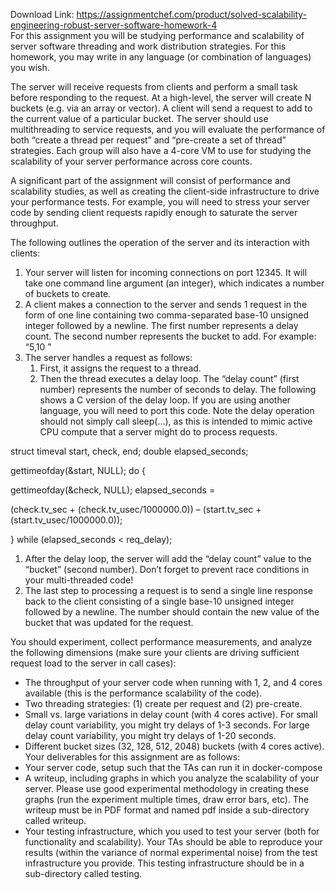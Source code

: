 Download Link: https://assignmentchef.com/product/solved-scalability-engineering-robust-server-software-homework-4
<br>
For this assignment you will be studying performance and scalability of server software threading and work distribution strategies. For this homework, you may write in any language (or combination of languages) you wish.

The server will receive requests from clients and perform a small task before responding to the request.  At a high-level, the server will create N buckets (e.g. via an array or vector).  A client will send a request to add to the current value of a particular bucket.  The server should use multithreading to service requests, and you will evaluate the performance of both “create a thread per request” and “pre-create a set of thread” strategies.  Each group will also have a 4-core VM to use for studying the scalability of your server performance across core counts.

A significant part of the assignment will consist of performance and scalability studies, as well as creating the client-side infrastructure to drive your performance tests.  For example, you will need to stress your server code by sending client requests rapidly enough to saturate the server throughput.

The following outlines the operation of the server and its interaction with clients:

<ol>

 <li>Your server will listen for incoming connections on port 12345. It will take one command line argument (an integer), which indicates a number of buckets to create.</li>

 <li>A client makes a connection to the server and sends 1 request in the form of one line containing two comma-separated base-10 unsigned integer followed by a newline. The first number represents a delay count.  The second number represents the bucket to add.  For example: “5,10
”</li>

 <li>The server handles a request as follows:

  <ol>

   <li>First, it assigns the request to a thread.</li>

   <li>Then the thread executes a delay loop. The “delay count” (first number) represents the number of seconds to delay.  The following shows a C version of the delay loop.  If you are using another language, you will need to port this code.  Note the delay operation should not simply call sleep(…), as this is intended to mimic active CPU compute that a server might do to process requests.</li>

  </ol></li>

</ol>

struct timeval start, check, end;         double elapsed_seconds;




gettimeofday(&amp;start, NULL);         do {

gettimeofday(&amp;check, NULL);             elapsed_seconds =

(check.tv_sec + (check.tv_usec/1000000.0)) –                 (start.tv_sec + (start.tv_usec/1000000.0));

} while (elapsed_seconds &lt; req_delay);

<ol>

 <li>After the delay loop, the server will add the “delay count” value to the “bucket” (second number). Don’t forget to prevent race conditions in your multi-threaded code!</li>

 <li>The last step to processing a request is to send a single line response back to the client consisting of a single base-10 unsigned integer followed by a newline. The number should contain the new value of the bucket that was updated for the request.</li>

</ol>

You should experiment, collect performance measurements, and analyze the following dimensions (make sure your clients are driving sufficient request load to the server in call cases):

<ul>

 <li>The throughput of your server code when running with 1, 2, and 4 cores available (this is the performance scalability of the code).</li>

 <li>Two threading strategies: (1) create per request and (2) pre-create.</li>

 <li>Small vs. large variations in delay count (with 4 cores active). For small delay count variability, you might try delays of 1-3 seconds.  For large delay count variability, you might try delays of 1-20 seconds.</li>

 <li>Different bucket sizes (32, 128, 512, 2048) buckets (with 4 cores active). Your deliverables for this assignment are as follows:</li>

 <li>Your server code, setup such that the TAs can run it in docker-compose</li>

 <li>A writeup, including graphs in which you analyze the scalability of your server. Please use good experimental methodology in creating these graphs (run the experiment multiple times, draw error bars, etc). The writeup must be in PDF format and named pdf inside a sub-directory called writeup.</li>

 <li>Your testing infrastructure, which you used to test your server (both for functionality and scalability). Your TAs should be able to reproduce your results (within the variance of normal experimental noise) from the test infrastructure you provide. This testing infrastructure should be in a sub-directory called testing.</li>

</ul>

<strong> </strong>